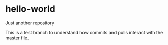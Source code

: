 # hello-world
Just another repository

This is a test branch to understand how commits and pulls interact with the master file.
